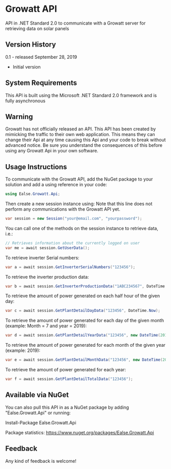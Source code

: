 # Growatt API
API in .NET Standard 2.0 to communicate with a Growatt server for retrieving data on solar panels

## Version History

0.1 - released September 28, 2019

- Initial version

## System Requirements

This API is built using the Microsoft .NET Standard 2.0 framework and is fully asynchronous

## Warning

Growatt has not officially released an API. This API has been created by mimicking the traffic to their own web application. This means they can change their Api at any time causing this Api and your code to break without advanced notice. Be sure you understand the consequences of this before using any Growatt Api in your own software.

## Usage Instructions

To communicate with the Growatt API, add the NuGet package to your solution and add a using reference in your code:

```C#
using Ealse.Growatt.Api;
```

Then create a new session instance using:
Note that this line does not perform any communications with the Growatt API yet.

```C#
var session = new Session("your@email.com", "yourpassword");
```

You can call one of the methods on the session instance to retrieve data, i.e.:

```C#
// Retrieves information about the currently logged on user
var me = await session.GetUserData();
```

To retrieve inverter Serial numbers:

```C# 
var a = await session.GetInverterSerialNumbers("123456");
```

To retrieve the inverter production data:

```C#
var b = await session.GetInverterProductionData("1ABC234567", DateTime.Now);
```

To retrieve the amount of power generated on each half hour of the given day:

```C#
var c = await session.GetPlantDetailDayData("123456", DateTime.Now);
```

To retrieve the amount of power generated for each day of the given month (example: Month = 7 and year = 2019):

```C#
var d = await session.GetPlantDetailYearData("123456", new DateTime(2019, 7, 7));
```

To retrieve the amount of power generated for each month of the given year (example: 2019):

```C#
var e = await session.GetPlantDetailMonthData("123456", new DateTime(2019, 7, 7));
```

To retrieve the amount of power generated for each year:

```C#
var f = await session.GetPlantDetailTotalData("123456");
```

## Available via NuGet

You can also pull this API in as a NuGet package by adding "Ealse.Growatt.Api" or running:

Install-Package Ealse.Growatt.Api

Package statistics: https://www.nuget.org/packages/Ealse.Growatt.Api

## Feedback

Any kind of feedback is welcome!
